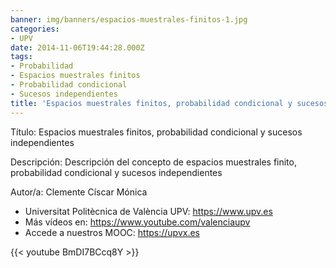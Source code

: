 ```yaml
---
banner: img/banners/espacios-muestrales-finitos-1.jpg
categories:
- UPV
date: 2014-11-06T19:44:28.000Z
tags:
- Probabilidad
- Espacios muestrales finitos
- Probabilidad condicional
- Sucesos independientes
title: 'Espacios muestrales finitos, probabilidad condicional y sucesos independientes |  | UPV'
---
```


Título: Espacios muestrales finitos, probabilidad condicional y sucesos independientes

Descripción: Descripción del concepto de espacios muestrales finito, probabilidad condicional y sucesos independientes 

Autor/a: Clemente Císcar Mónica



+ Universitat Politècnica de València UPV: https://www.upv.es
+ Más vídeos en: https://www.youtube.com/valenciaupv
+ Accede a nuestros MOOC: https://upvx.es

{{< youtube BmDI7BCcq8Y >}}
